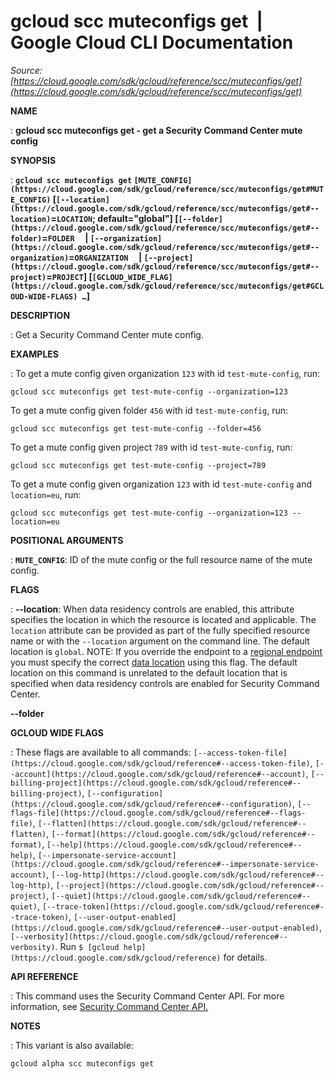 # gcloud scc muteconfigs get  |  Google Cloud CLI Documentation

*Source: [https://cloud.google.com/sdk/gcloud/reference/scc/muteconfigs/get](https://cloud.google.com/sdk/gcloud/reference/scc/muteconfigs/get)*

**NAME**

: **gcloud scc muteconfigs get - get a Security Command Center mute config**

**SYNOPSIS**

: **`gcloud scc muteconfigs get` `[MUTE_CONFIG](https://cloud.google.com/sdk/gcloud/reference/scc/muteconfigs/get#MUTE_CONFIG)` [`[--location](https://cloud.google.com/sdk/gcloud/reference/scc/muteconfigs/get#--location)`=`LOCATION`; default="global"] [`[--folder](https://cloud.google.com/sdk/gcloud/reference/scc/muteconfigs/get#--folder)`=`FOLDER`     | `[--organization](https://cloud.google.com/sdk/gcloud/reference/scc/muteconfigs/get#--organization)`=`ORGANIZATION`     | `[--project](https://cloud.google.com/sdk/gcloud/reference/scc/muteconfigs/get#--project)`=`PROJECT`] [`[GCLOUD_WIDE_FLAG](https://cloud.google.com/sdk/gcloud/reference/scc/muteconfigs/get#GCLOUD-WIDE-FLAGS) …`]**

**DESCRIPTION**

: Get a Security Command Center mute config.

**EXAMPLES**

: To get a mute config given organization ``123``
with id ``test-mute-config``, run:

```
gcloud scc muteconfigs get test-mute-config --organization=123
```

To get a mute config given folder ``456`` with
id ``test-mute-config``, run:

```
gcloud scc muteconfigs get test-mute-config --folder=456
```

To get a mute config given project ``789`` with
id ``test-mute-config``, run:

```
gcloud scc muteconfigs get test-mute-config --project=789
```

To get a mute config given organization ``123``
with id ``test-mute-config`` and
`location=eu`, run:

```
gcloud scc muteconfigs get test-mute-config --organization=123 --location=eu
```

**POSITIONAL ARGUMENTS**

: **`MUTE_CONFIG`**:
ID of the mute config or the full resource name of the mute config.

**FLAGS**

: **--location**:
When data residency controls are enabled, this attribute specifies the location
in which the resource is located and applicable. The `location`
attribute can be provided as part of the fully specified resource name or with
the `--location` argument on the command line. The default location
is `global`. NOTE: If you override the endpoint to a [regional
endpoint](https://cloud.google.com/security-command-center/docs/reference/rest/index.html?rep_location=global#regional-service-endpoint) you must specify the correct [data
location](https://cloud.google.com/security-command-center/docs/data-residency-support#locations) using this flag. The default location on this command is unrelated
to the default location that is specified when data residency controls are
enabled for Security Command Center.

**--folder**

**GCLOUD WIDE FLAGS**

: These flags are available to all commands: `[--access-token-file](https://cloud.google.com/sdk/gcloud/reference#--access-token-file)`,
`[--account](https://cloud.google.com/sdk/gcloud/reference#--account)`, `[--billing-project](https://cloud.google.com/sdk/gcloud/reference#--billing-project)`,
`[--configuration](https://cloud.google.com/sdk/gcloud/reference#--configuration)`,
`[--flags-file](https://cloud.google.com/sdk/gcloud/reference#--flags-file)`,
`[--flatten](https://cloud.google.com/sdk/gcloud/reference#--flatten)`, `[--format](https://cloud.google.com/sdk/gcloud/reference#--format)`, `[--help](https://cloud.google.com/sdk/gcloud/reference#--help)`, `[--impersonate-service-account](https://cloud.google.com/sdk/gcloud/reference#--impersonate-service-account)`,
`[--log-http](https://cloud.google.com/sdk/gcloud/reference#--log-http)`,
`[--project](https://cloud.google.com/sdk/gcloud/reference#--project)`, `[--quiet](https://cloud.google.com/sdk/gcloud/reference#--quiet)`, `[--trace-token](https://cloud.google.com/sdk/gcloud/reference#--trace-token)`, `[--user-output-enabled](https://cloud.google.com/sdk/gcloud/reference#--user-output-enabled)`,
`[--verbosity](https://cloud.google.com/sdk/gcloud/reference#--verbosity)`.
Run `$ [gcloud help](https://cloud.google.com/sdk/gcloud/reference)` for details.

**API REFERENCE**

: This command uses the Security Command Center API. For more information, see [Security
Command Center API.](https://cloud.google.com/security-command-center/docs/reference/rest)

**NOTES**

: This variant is also available:

```
gcloud alpha scc muteconfigs get
```